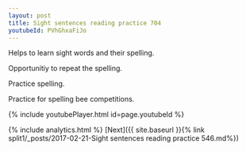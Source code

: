 ```yaml
---
layout: post
title: Sight sentences reading practice 704
youtubeId: PVhGhxaFiJo
---
```

 
 
Helps to learn sight words and their spelling.

Opportunitiy to repeat the spelling. 

Practice spelling. 
 
Practice for spelling bee competitions. 
 
{% include youtubePlayer.html id=page.youtubeId %}
 
 
{% include analytics.html %} 
[Next]({{ site.baseurl }}{% link  split1/_posts/2017-02-21-Sight sentences reading practice 546.md%})
 
